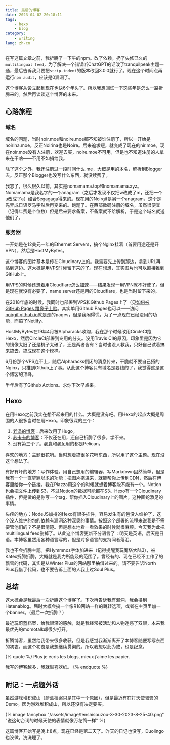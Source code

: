 ```yaml
---
title: 最后的博客
date: 2023-04-02 20:18:11
tags:
    - hexo
    - blog
category:
    - writing
lang: zh-cn
---
```


在写这篇文章之前，我折腾了一下午的npm。改了依赖，扔了失修已久的`multilingual feed`，为了解决一个错误听ChatGPT的话改了tranquilpeak主题一通，最后告诉我只要把`strip-indent`的版本改回3.0.0就行了。现在这个时间点再运行`npm audit`，应该是0漏洞了。

这个博客从设立起到现在也快6个年头了。所以我想回忆一下这些年是怎么一路折腾来的。然后再谈谈这个博客的未来。

## 心路旅程

### 域名

域名的问题，当时noir.moe和noire.moe都不知被谁注册了，所以一开始是noirina.moe，反正Noirina也是Noire。后来追求短，就变成了现在的nir.moe。现在noir.moe没有人注册，欢迎去买，noire.moe不可用，但是也不知道注册的人拿来在干啥——不用不如捐给我。

除了这个之外，我还注册过一段时间什么.me，大概是用的本名，解析到Blogger去。反正那个Blogger也没写什么东西，就没续费了。

我忘了，很久很久以前，其实是nomamama.top和nomamama.xyz。Nomamama是我名字的一个anagram（之后才发现不仅把w改成了m，还把一个u改成了a）结合Segagaga得来的。现在用的Noirgif是另一个anagram，这个是先弄成日语罗马字然后再变来的。跑题了。在西部数码注册的域名，虽然很便宜（记得年费是个位数）但是后来要求备案，不备案就不给解析，于是这个域名就送他们了。

### 服务器

一开始是在12美元一年的Ethernet Servers，搞个Nginx挂着（首要用途还是开VPN），然后是HostMyBytes。

这个博客的图片基本是传在Cloudinary上的。我需要先上传到那边，拿到URL再贴到这边。这大概是用VPS时候留下来的了。现在想想，其实图片也可以直接推到GitHub上。

用VPS的时候还想着用Cloudflare怎么加速——结果发现一用VPN就不好使了。但是现在就没有必要了，name server还是用的Cloudflare，也是当时留下来的。

在2018年底的时候，我同时也部署到VPS和Github Pages上了（见[如何被 GitHub Pages 蹬鼻子上脸](/posts/github-pages)。其实单用Github Pages也可以——访问[noirgif.github.io](noirgif.github.io)就是走的pages，但是我闲得慌，为了一点现在已经没用的功能，而搞了Netlify。

HostMyBytes在19年4月被Alpharacks收购，我在那个时候改用CircleCI跑Hexo，然后CircleCI部署到专用的分支。没用Travis CI的原因，印象里是因为它的镜像太旧了还是机子太破了，还是两者皆有？当时也没人教我，只好自己试着搞来搞去，搞成现在这个模样。

6月份那个VPS连不上，随后Alpharacks倒闭的消息传来，干脆就不要自己搭的Nginx，只推到Github上了事。从此这个博客只有域名是要钱的了，我觉得这是这个博客的顶峰。

半年后有了Github Actions。求你下次早点来。

## Hexo

在用Hexo之前我实在想不起来用的什么。大概是没有吧。用Hexo的起点大概是周围的人很多当时在用Hexo。印象很深的三个：

1. [老涡的博客](https://xuanwo.io)：后来改用了Hugo。
2. [苏卡卡的博客](https://blog.skk.moe/)：不仅还在用，还自己折腾了很多，学不来。
3. 没有第三个了。[老肯](https://blog.yoitsu.moe)和[老fc](https://farseerfc.me/)用的都是Pelican。

喜欢的地方：主题很花哨。当时想着搞很多花哨东西，所以用了这个主题。现在没这个想法了。

有好有坏的地方：写作体验。用自己想用的编辑器，写Markdown固然简单，但是我有一个一直梦寐以求的功能：把图片拖进来，就能帮你上传到CDN，然后在博客里给你一个链接。我在Piazza用这个的时候就想着博客能不能有一个。Notion也会把文件上传到S3，不过Notion的数据可能都在S3。Hexo有一个Cloudinary插件，但是做的是你写一个tag，帮你插入Cloudinary上的图片，这种画蛇添足的事情。

头疼的地方：NodeJS加持的Hexo有很多插件，容易发生有的包没人维护了，这个没人维护的包的依赖有漏洞这种深奥的事情。按照这个部署的流程来说我是不需要管他们的？不是很清楚。但是想本地看一看效果的时候就很麻烦。今天我为此把multilingual feed删掉了。从此这个博客更新不分语言了：明天是英语，后天是日语。本博客虽然用各种语言写的，但是对多语言的支持闻者落泪。

我也不会折腾主题。把Hymmnos字体加进来（记得提醒我玩魔塔大陆3），被Katex折腾折腾，大概就是我力所能及的范围了。曾经有的、现在已经不工作了的飘雪的代码，其实是从Winter Plus的网站那里~~偷~~借过来的。请不要告诉North Plus我借了代码，也不要告诉上面的人我上过Soul Plus。

## 总结

这大概会是我最后一次折腾这个博客了。下次再告诉我有漏洞，我会换到Hatenablog。届时大概会搞一个像R18网站一样的跳转选项，或者在主页里加一个banner。（最后一次折腾？）

最近玩蔚蓝档案，给我很深的感触，就是我经常被活动和人物迷惑了双眼，本来我最优先的momotalk却很少打开。

折腾博客，虽然给我带来很多收获，但是我感觉我渐渐离开了本博客随便写写东西的初衷。而这个初衷是我想继续贯彻的。所以我想以此为戒，也是纪念。

{% quote %}
Plus je écris les blogs, mieux j’aime les papier.

我写的博客越多，我就越喜欢纸。
{% endquote %}

## 附记：一点题外话

虽然游戏堆积成山（蔚蓝档案只是其中一个原因），但是最近有在打天使骚骚的 Demo。因为游戏堆积成山，所以还没有决定要买。

{% image fancybox "/assets/image/tenshisouzou-3-30-2023-8-25-40.png" "说这句台词的时候天使的表情就像万花筒一样" %}

这篇博客开始写是晚上8点，现在已经是第二天了。昨天的日记也没写，Duolingo也没做，洗洗睡了。